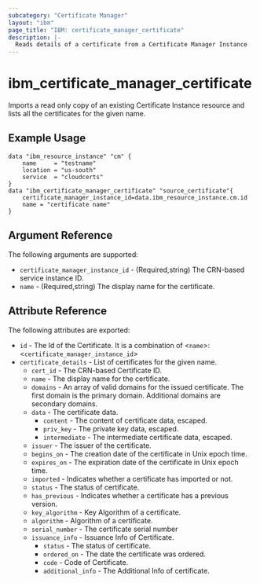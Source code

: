 ```yaml
---
subcategory: "Certificate Manager"
layout: "ibm"
page_title: "IBM: certificate_manager_certificate"
description: |-
  Reads details of a certificate from a Certificate Manager Instance
---
```


# ibm\_certificate_manager_certificate

Imports a read only copy of an existing Certificate Instance resource and lists all the certificates for the given name.

## Example Usage

```hcl
data "ibm_resource_instance" "cm" {
    name     = "testname"
    location = "us-south"
    service  = "cloudcerts"
}
data "ibm_certificate_manager_certificate" "source_certificate"{
    certificate_manager_instance_id=data.ibm_resource_instance.cm.id
    name = "certificate name"
}
```

## Argument Reference

The following arguments are supported:

* `certificate_manager_instance_id` - (Required,string) The CRN-based service instance ID.
* `name` - (Required,string) The display name for the certificate.

## Attribute Reference

The following attributes are exported:

* `id` - The Id of the Certificate. It is a combination of <`name`>:<`certificate_manager_instance_id`>
* `certificate_details` - List of certificates for the given name.
    * `cert_id` -  The CRN-based Certificate ID.
    * `name` - The display name for the certificate.
    * `domains` -  An array of valid domains for the issued certificate. The first domain is the primary domain. Additional domains are secondary domains.
    * `data` -  The certificate data.
        * `content` -  The content of certificate data, escaped.
        * `priv_key` -  The private key data, escaped.
        * `intermediate` -  The intermediate certificate data, escaped.
    * `issuer` - The issuer of the certificate.
    * `begins_on` - The creation date of the certificate in Unix epoch time.
    * `expires_on` - The expiration date of the certificate in Unix epoch time.
    * `imported` - Indicates whether a certificate has imported or not.
    * `status` - The status of certificate.
    * `has_previous` - Indicates whether a certificate has a previous version.
    * `key_algorithm` - Key Algorithm of a certificate.
    * `algorithm` - Algorithm of a certificate.
    * `serial_number` - The certificate serial number
    * `issuance_info` - Issuance Info of Certificate.
        * `status` - The status of certificate.
        * `ordered_on` - The date the certificate was ordered.
        * `code` - Code of Certificate.
        * `additional_info` - The Additional Info of certificate.
